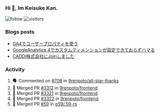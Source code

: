 ### Hi 👋, Im Keisuke Kan.

<!--
**9renpoto/9renpoto** is a ✨ _special_ ✨ repository because its `README.md` (this file) appears on your GitHub profile.

Here are some ideas to get you started:

- 🔭 I’m currently working on ...
- 🌱 I’m currently learning ...
- 👯 I’m looking to collaborate on ...
- 🤔 I’m looking for help with ...
- 💬 Ask me about ...
- 📫 How to reach me: ...
- 😄 Pronouns: ...
- ⚡ Fun fact: ...
-->

![follow](https://img.shields.io/github/followers/9renpoto?label=Follow&style=social)
![visitors](https://komarev.com/ghpvc/?username=9renpoto&label=Profile%20views&color=0e75b6&style=flat)

### Blogs posts

<!-- BLOG-POST-LIST:START -->
- [GA4でユーザープロパティを使う](https://9renpoto.dev/2021/02/21/google-analytics-4-user-properties/)
- [GoogleAnalytics 4でカスタムディメンションが設定できておらずハマる](https://9renpoto.dev/2021/02/13/google-analytics-4/)
- [CADDi株式会社にJoinしました](https://9renpoto.dev/2020/12/05/join/)
<!-- BLOG-POST-LIST:END -->

### Activity

<!--START_SECTION:activity-->
1. 🗣 Commented on [#708](https://github.com/9renpoto/all-star-thanks/issues/708) in [9renpoto/all-star-thanks](https://github.com/9renpoto/all-star-thanks)
2. 🎉 Merged PR [#3312](https://github.com/9renpoto/frontend/pull/3312) in [9renpoto/frontend](https://github.com/9renpoto/frontend)
3. 🎉 Merged PR [#3321](https://github.com/9renpoto/frontend/pull/3321) in [9renpoto/frontend](https://github.com/9renpoto/frontend)
4. 🎉 Merged PR [#3322](https://github.com/9renpoto/frontend/pull/3322) in [9renpoto/frontend](https://github.com/9renpoto/frontend)
5. 🎉 Merged PR [#59](https://github.com/g59/.59-rs/pull/59) in [g59/.59-rs](https://github.com/g59/.59-rs)
<!--END_SECTION:activity-->

<!--START_SECTION:waka-->
<!--END_SECTION:waka-->